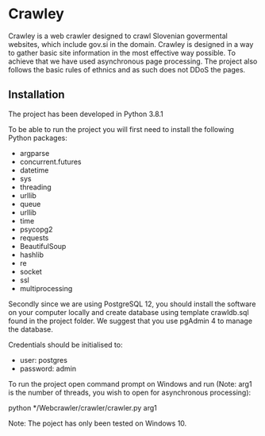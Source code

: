 # Crawley

Crawley is a web crawler designed to crawl Slovenian govermental websites, which include gov.si in the domain. Crawley is designed in a way to gather basic site information in the most 
effective way possible. To achieve that we have used asynchronous page processing. The project also follows the basic rules of ethnics and as such does not DDoS the pages.

## Installation

The project has been developed in Python 3.8.1

To be able to run the project you will first need to install the following Python packages:
* argparse
* concurrent.futures
* datetime
* sys
* threading
* urllib
* queue 
* urllib
* time
* psycopg2
* requests
* BeautifulSoup
* hashlib
* re
* socket
* ssl
* multiprocessing

Secondly since we are using PostgreSQL 12, you should install the software on your computer locally and create database using template crawldb.sql found in the project folder.
We suggest that you use pgAdmin 4 to manage the database.

Credentials should be initialised to:
* user: postgres
* password: admin

To run the project open command prompt on Windows and run (Note: arg1 is the number of threads, you wish to open for asynchronous processing):

python */Webcrawler/crawler/crawler.py arg1

Note: The poject has only been tested on Windows 10.